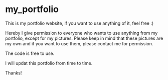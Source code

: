 # my_portfolio
This is my portfolio website, if you want to use anything of it, feel free :)

Hereby I give permission to everyone who wants to use anything from my portfolio, except for my pictures.
Please keep in mind that these pictures are my own and if you want to use them, please contact me for permission.

The code is free to use.

I will updat this portfolio from time to time.

Thanks!
